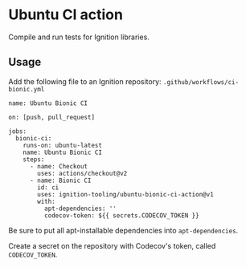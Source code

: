 # Ubuntu CI action

Compile and run tests for Ignition libraries.

## Usage

Add the following file to an Ignition repository:
`.github/workflows/ci-bionic.yml`

```
name: Ubuntu Bionic CI

on: [push, pull_request]

jobs:
  bionic-ci:
    runs-on: ubuntu-latest
    name: Ubuntu Bionic CI
    steps:
      - name: Checkout
        uses: actions/checkout@v2
      - name: Bionic CI
        id: ci
        uses: ignition-tooling/ubuntu-bionic-ci-action@v1
        with:
          apt-dependencies: ''
          codecov-token: ${{ secrets.CODECOV_TOKEN }}
```

Be sure to put all apt-installable dependencies into `apt-dependencies`.

Create a secret on the repository with Codecov's token, called `CODECOV_TOKEN`.

